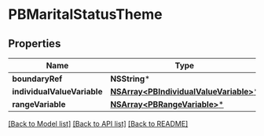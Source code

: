 # PBMaritalStatusTheme

## Properties
Name | Type | Description | Notes
------------ | ------------- | ------------- | -------------
**boundaryRef** | **NSString*** |  | [optional] 
**individualValueVariable** | [**NSArray&lt;PBIndividualValueVariable&gt;***](PBIndividualValueVariable.md) |  | [optional] 
**rangeVariable** | [**NSArray&lt;PBRangeVariable&gt;***](PBRangeVariable.md) |  | [optional] 

[[Back to Model list]](../README.md#documentation-for-models) [[Back to API list]](../README.md#documentation-for-api-endpoints) [[Back to README]](../README.md)


